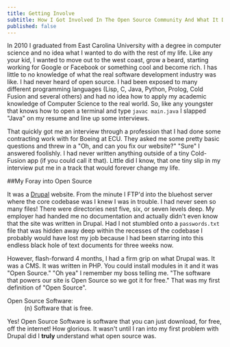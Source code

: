 ```yaml
---
title: Getting Involve
subtitle: How I Got Involved In The Open Source Community And What It Did For My Career
published: false
---
```


In 2010 I graduated from East Carolina University with a degree in computer science and no
idea what I wanted to do with the rest of my life. Like any your kid, I wanted to move out
to the west coast, grow a beard, starting working for Google or Facebook or something cool
and become rich. I has little to no knowledge of what the real software development industry
was like. I had never heard of open source. I had been exposed to many different programming
languages (Lisp, C, Java, Python, Prolog, Cold Fusion and several others) and had no idea how to apply my
academic knowledge of Computer Science to the real world. So, like any youngster that knows
how to open a terminal and type `javac main.java` I slapped "Java" on my resume and line up
some interviews.

That quickly got me an interview through a profession that I had done some contracting work with
for Boeing at ECU. They asked me some pretty basic questions and threw in a "Oh, and can you fix
our website?" "Sure" I answered foolishly. I had never written anything outside of a tiny
Cold-Fusion app (if you could call it that). Little did I know, that one tiny slip in my interview
put me in a track that would forever change my life.

##My Foray into Open Source

It was a [Drupal](https://www.drupal.org/) website. From the minute I FTP'd into the bluehost
server where the core codebase was I knew I was in trouble. I had never seen so many files!
There were directories nest five, six, or seven levels deep. My employer had handed me no
documentation and actually didn't even know that the site was written in Drupal. Had I not
stumbled onto a `passwords.txt` file that was hidden away deep within the recesses of the codebase
I probably would have lost my job because I had been starring into this endless black hole
of text documents for three weeks now. 

However, flash-forward 4 months, I had a firm grip on what Drupal was. It was a CMS. It was
written in PHP. You could install modules in it and it was "Open Source." "Oh yea" I remember
my boss telling me. "The software that powers our site is Open Source so we got it for free."
That was my first definition of "Open Source".

<dl>
  <dt>Open Source Software:</dt>
  <dd>(n) Software that is free. </dd>
</dl>

Yes! Open Source Software is software that you can just download, for free, off the internet! How
glorious. It wasn't until I ran into my first problem with Drupal did I **truly** understand
what open source was.
